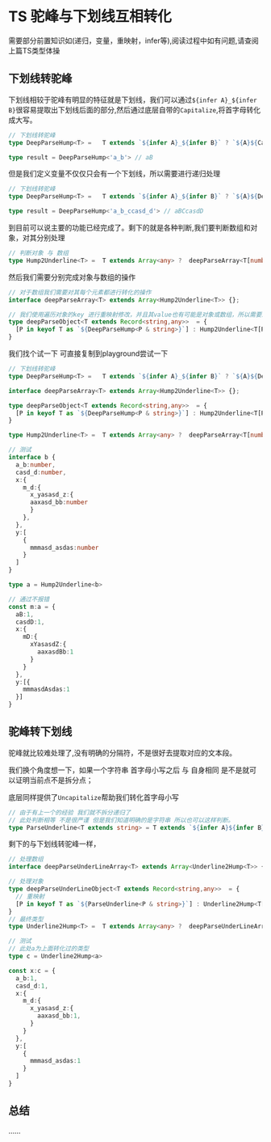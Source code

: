 # TS 驼峰与下划线互相转化

需要部分前置知识如(递归，变量，重映射，infer等),阅读过程中如有问题,请查阅上篇TS类型体操

## 下划线转驼峰 

下划线相较于驼峰有明显的特征就是下划线，我们可以通过`${infer A}_${infer B}`很容易提取出下划线后面的部分,然后通过底层自带的`Capitalize`,将首字母转化成大写。

```typescript
// 下划线转驼峰
type DeepParseHump<T> =   T extends `${infer A}_${infer B}` ? `${A}${Capitalize<B>}` :T ; 

type result = DeepParseHump<'a_b'> // aB
```

但是我们定义变量不仅仅只会有一个下划线，所以需要进行递归处理

```typescript
// 下划线转驼峰
type DeepParseHump<T> =   T extends `${infer A}_${infer B}` ? `${A}${DeepParseHump<Capitalize<B>>}` :T ; 

type result = DeepParseHump<'a_b_ccasd_d'> // aBCcasdD
```

到目前可以说主要的功能已经完成了。剩下的就是各种判断,我们要判断数组和对象，对其分别处理

``` typescript
// 判断对象 与 数组
type Hump2Underline<T> =  T extends Array<any> ?  deepParseArray<T[number]> : T extends Record<string,any> ? deepParseObject<T> : T;
```

然后我们需要分别完成对象与数组的操作

``` typescript
// 对于数组我们需要对其每个元素都进行转化的操作
interface deepParseArray<T> extends Array<Hump2Underline<T>> {};

// 我们使用遍历对象的key 进行重映射修改，并且其value也有可能是对象或数组，所以需要递归处理。
type deepParseObject<T extends Record<string,any>>  = {
  [P in keyof T as `${DeepParseHump<P & string>}`] : Hump2Underline<T[P]>
}
```


我们找个试一下 可直接复制到playground尝试一下
 
```typescript
// 下划线转驼峰
type DeepParseHump<T> =   T extends `${infer A}_${infer B}` ? `${A}${DeepParseHump<Capitalize<B>>}` :T ; 

interface deepParseArray<T> extends Array<Hump2Underline<T>> {};

type deepParseObject<T extends Record<string,any>>  = {
  [P in keyof T as `${DeepParseHump<P & string>}`] : Hump2Underline<T[P]>
}

type Hump2Underline<T> =  T extends Array<any> ?  deepParseArray<T[number]> : T extends Record<string,any> ? deepParseObject<T> : T;

// 测试
interface b {
  a_b:number,
  casd_d:number,
  x:{
    m_d:{
      x_yasasd_z:{
      aaxasd_bb:number
      }
    },
  },
  y:[
    {
      mmmasd_asdas:number
    }
  ]
}

type a = Hump2Underline<b>

// 通过不报错
const m:a = {
  aB:1,
  casdD:1,
  x:{
    mD:{
      xYasasdZ:{
        aaxasdBb:1
      }
    }
  },
  y:[{
    mmmasdAsdas:1
  }]
}
```


## 驼峰转下划线

驼峰就比较难处理了,没有明确的分隔符，不是很好去提取对应的文本段。

我们换个角度想一下，如果一个字符串 首字母小写之后 与 自身相同 是不是就可以证明当前点不是拆分点；

底层同样提供了`Uncapitalize`帮助我们转化首字母小写

``` typescript
// 由于有上一个的经验 我们就不拆分递归了
// 此处判断相等 不是很严谨 但是我们知道明确的是字符串 所以也可以这样判断。
type ParseUnderline<T extends string> = T extends `${infer A}${infer B}` ? B extends Uncapitalize<B> ? `${A}${ParseUnderline<B>}` : `${A}_${Uncapitalize<ParseUnderline<B>>}` : T;
```


剩下的与下划线转驼峰一样，

``` typescript
// 处理数组
interface deepParseUnderLineArray<T> extends Array<Underline2Hump<T>> {};

// 处理对象
type deepParseUnderLineObject<T extends Record<string,any>>  = {
  // 重映射
  [P in keyof T as `${ParseUnderline<P & string>}`] : Underline2Hump<T[P]>
}
// 最终类型
type Underline2Hump<T> =  T extends Array<any> ?  deepParseUnderLineArray<T[number]> : T extends Record<string,any> ? deepParseUnderLineObject<T> : T;

// 测试
// 此处a为上面转化过的类型
type c = Underline2Hump<a>

const x:c = {
  a_b:1,
  casd_d:1,
  x:{
    m_d:{
      x_yasasd_z:{
        aaxasd_bb:1,
      }
    }
  },
  y:[
    {
      mmmasd_asdas:1
    }
  ]
}
```

## 总结

……